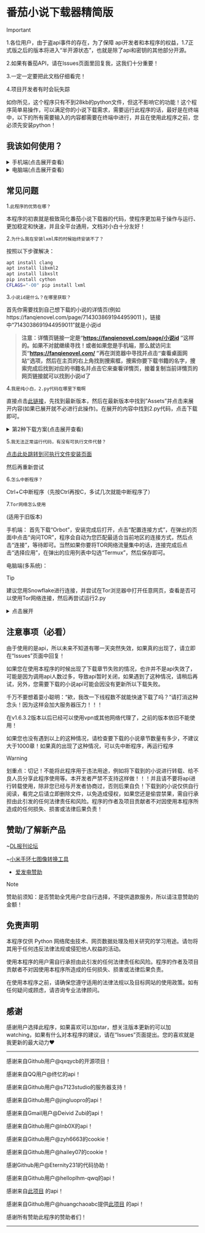 # 番茄小说下载器精简版
>[!IMPORTANT]
>
>1.各位用户，由于盗api事件的存在，为了保障
api开发者和本程序的权益，1.7正式版之后的版本将进入“半开源状态”，也就是除了api和密钥的其他部分开源。
>
>2.如果有番茄API，请在Issues页面里回复我，这我们十分重要！
>
>3.一定一定要把此文档仔细看完！
>
>4.项目开发者有时会玩失踪

如你所见，这个程序只有不到28kb的python文件，但这不影响它的功能！这个程序简单易操作，可以满足你的小说下载需求，需要运行此程序的话，最好是在终端中，以下的所有需要输入的内容都需要在终端中进行，并且在使用此程序之前，您必须先安装python！
## 我该如何使用？
<details>
<summary>手机端(点击展开查看)</summary>

- 1.首先下载Termux ，找到符合您手机配置的apk文件(如果你的手机是在2020年以后购买的，那就选择带有arm64文件名的apk)，下载并安装，接着打开应用，然后输入“termux-setup-storage”并回车(也就是换行符)。执行后，系统会弹出一个权限请求，请点击“允许”来获取存储权限。

- 2.下载文件2.py，并通过文件管理器获取到这个文件所处的目录位置并复制它备用，在Termux输入： `cd+空格+复制的目录`然后回车。

> \[Tip\]
>
> 文件所处的目录位置就是下载的文件所在的地方，比如我下载了一个文件，这个文件就会显示在文件管理器中，但是该在哪里寻找它呢？要寻找的这个地方就是文件所处的目录，假如我下载的这个文件位置在“/storage/emulated/0/Download/”里，那么这个文件的位置就是这个文件所处的目录。

- 3.在Termux中依次输入安装命令并回车运行：

```bash
sed -i 's@^\(deb.*stable main\)$@#\1\ndeb https://mirrors.tuna.tsinghua.edu.cn/termux/apt/termux-main stable main@' $PREFIX/etc/apt/sources.list
```

```
apt update && apt upgrade
```

```
pkg install python
```

```
pkg install python-pip
```

```
pkg install libxml2 libxslt
```

```
pip install requests beautifulsoup4 urllib3 stem tqdm fake-useragent pycryptodome lxml ebooklib
```

**注：在运行安装命令的时候，您可能会遇到“Do you want to continue? \[Y/n\]”这种情况，这时请输入大写的“Y”并回车来继续下载。**

- 4.全部安装完成且没有显示报错的情况，就继续输入

```bash
python 2.py
```

并回车来启动程序即可
</details>

<details>
<summary>电脑端(点击展开查看)</summary>

### Windows系统

1. **安装Python**

   - 访问Python官网下载最新版本
   - 安装时务必勾选"Add Python to PATH"选项

2. **下载脚本文件**

   - 从GitHub Releases页面下载最新版本的2.py文件
   - 记住文件的保存路径

3. **安装依赖库**

   - 打开命令提示符(CMD)或PowerShell

   - 输入以下命令安装所需库：

     ```bash
     pip install requests beautifulsoup4 urllib3 stem tqdm fake-useragent pycryptodome lxml ebooklib
     ```

4. **运行程序**

   - 在命令提示符中导航到脚本所在目录：

     ```bash
     cd 你的文件路径
     ```

   - 运行程序：

     ```bash
     python 2.py
     ```

### macOS系统

1. **安装Python**

   - 推荐使用Homebrew安装：

     ```bash
     brew install python
     ```

   - 或从Python官网下载安装包

2. **下载脚本文件**

   - 同Windows步骤

3. **安装依赖库**

   - 打开终端(Terminal)

   - 输入以下命令：

     ```bash
     pip3 install requests beautifulsoup4 urllib3 stem tqdm fake-useragent pycryptodome lxml ebooklib
     ```

4. **运行程序**

   - 在终端中导航到脚本目录：

     ```bash
     cd 你的文件路径
     ```

   - 运行程序：

     ```bash
     python3 2.py
     ```

### Linux系统

1. **安装Python**

   - 大多数Linux发行版已预装Python，可通过以下命令检查：

     ```bash
     python3 --version
     ```

   - 如需安装：

     ```bash
     sudo apt-get install python3  # Debian/Ubuntu
     sudo yum install python3      # CentOS/RHEL
     ```

2. **下载脚本文件**

   - 同Windows步骤

3. **安装依赖库**

   - 打开终端

   - 输入以下命令：

     ```bash
     pip3 install requests beautifulsoup4 urllib3 stem tqdm fake-useragent pycryptodome lxml ebooklib
     ```

4. **运行程序**

   - 导航到脚本目录：

     ```bash
     cd 你的文件路径
     ```

   - 运行程序：

     ```bash
     python3 2.py
     ```
 
**注：**
- 如果遇到权限问题，可在命令前加上“sudo”(Linux/macOS可用)或以管理员身份运行CMD(PowerShell)
</details>

## 常见问题
1.`此程序的优势在哪？`

本程序的初衷就是极致简化番茄小说下载器的代码，使程序更加易于操作与运行、更加稳定和快速，并且全平台通用，文档对小白十分友好！

2.`为什么我在安装lxml库的时候始终安装不了？`

按照以下步骤解决：
```bash
apt install clang 
apt install libxml2
apt install libxslt 
pip install cython 
CFLAGS="-O0" pip install lxml
```

3.`小说id是什么？在哪里获取？`

首先你需要找到自己想下载的小说的详情页(例如https://fanqienovel.com/page/7143038691944959011 )，链接中“7143038691944959011”就是小说id
>**注意：详情页链接一定是“https://fanqienovel.com/page/小说id ”这样的。如果不对就继续寻找！或者如果您是手机端，那么就访问主页“https://fanqienovel.com/ ”再在浏览器中寻找并点击“查看桌面网站”选项，然后在主页的右上角找到搜索框，搜索你要下载书籍的名字，搜索完成后找到对应的书籍名并点击它来查看详情页，接着复制当前详情页的网页链接就可以找到小说id了**

4.`我是纯小白，2.py代码在哪里下载啊`

直接点击[此链接](https://github.com/Dlmily/Tomato-Novel-Downloader-Lite/releases/ )，先找到最新版本，然后在最新版本中找到”Assets”并点击来展开内容(如果已展开就不必进行此操作)。在展开的内容中找到2.py代码，点击下载即可。
<details>
<summary>第2种下载方案(点击展开查看)
</summary>

- 第一步
  
![Screenshot_20250608-204406](https://github.com/user-attachments/assets/5357457c-92d8-4b15-af38-6cdad23c57a1)
- 第二步

![Screenshot_20250608-204442](https://github.com/user-attachments/assets/2d349eb3-8b3b-44a6-9188-264b7fbb658f)
- 第三步

![Screenshot_20250608-204456](https://github.com/user-attachments/assets/cd50b5b8-a07b-4f44-b46c-e8f2e8ea8008)
</details>

5.`我无法正常运行代码，有没有可执行文件代替？`

[点击此处跳转到可执行文件安装页面](https://github.com/Dlmily/Tomato-Novel-Downloader-Lite/releases)

然后再重新尝试

6.`怎么中断程序？`

Ctrl+C中断程序（先按Ctrl再按C，多试几次就能中断程序了）

7.`Tor网络怎么使用`

(适用于旧版本)

手机端：
首先下载“Orbot”，安装完成后打开，点击“配置连接方式”，在弹出的页面中点击“询问TOR”，程序会自动为您匹配最适合当前地区的连接方式，然后点击“连接”，等待即可。当然如果你要将TOR网络流量集中的话，连接完成后点击“选择应用”，在弹出的应用列表中勾选“Termux”，然后保存即可。

电脑端(多系统)：
> [!TIP]
> 
> 建议您用Snowflake进行连接，并尝试在Tor浏览器中打开任意网页，查看是否可以使用Tor网络连接，然后再尝试运行2.py
<details>  
<summary>点击展开</summary>  

  (运行2.py脚本前需要关闭系统代理，再使用tor网络下载。注意端口为9050！)
  ![](https://github.com/user-attachments/assets/fb6f1880-09b1-46db-94ce-d3b666bb04ef)
  
### **1. Windows系统使用Tor网络**
#### **方法一：使用Tor浏览器（推荐）**
1. **下载并安装Tor浏览器**  
   - 访问 [Tor官网](https://www.torproject.org/) 下载Tor浏览器（自带Tor代理功能）。
2. **运行Tor浏览器**  
   - 启动后，Tor浏览器会自动连接Tor网络，无需额外配置。
3. **手动配置代理（可选）**  
   - 如果其他应用（如Python脚本）需要通过Tor代理，可设置SOCKS5代理：
     ```python
     proxies = {
         'http': 'socks5h://127.0.0.1:9150',
         'https': 'socks5h://127.0.0.1:9150'
     }
     ```
     （Tor浏览器默认使用端口9150）。

#### **方法二：使用Tor Expert Bundle（高级用户）**
- 适用于需要Tor命令行工具的场景：
  - 下载Tor Expert Bundle（无浏览器）。
  - 编辑`torrc`文件配置SOCKS代理（如`SocksPort 9050`）。

---

### **2. macOS系统使用Tor网络**
#### **方法一：使用Tor浏览器**
1. **下载Tor浏览器**  
   - 从Tor官网获取macOS版本并安装。
2. **连接Tor网络**  
   - 启动后自动连接，支持.onion网站访问。

#### **方法二：命令行安装Tor**
1. **通过Homebrew安装**  
   ```bash
   brew install tor
   ```
2. **启动Tor服务**  
   ```bash
   tor
   ```
   - 默认SOCKS代理端口为9050。

---

### **3. Linux（Unix-like）系统使用Tor网络**
#### **方法一：使用Tor浏览器**
- 与Windows/macOS类似，下载对应版本运行即可。

#### **方法二：通过包管理器安装Tor**
1. **Debian/Ubuntu**  
   ```bash
   sudo apt-get install tor torsocks
   ```
2. **RHEL/CentOS**  
   ```bash
   sudo yum install tor torsocks
   ```
3. **配置与使用**  
   - 编辑`/etc/tor/torrc`配置桥接或代理。
   - 使用`torsocks`运行命令：
     ```bash
     torsocks ssh user@server
     ```
</details>  

## 注意事项（必看）
由于使用的是api，所以未来不知道有哪一天突然失效，如果真的出现了，请立即在“Issues”页面中回复！

如果您在使用本程序的时候出现了下载章节失败的情况，也许并不是api失效了，可能是因为调用api人数过多，导致api暂时关闭，如果遇到了这种情况，请稍后再试，另外，您需要下载的小说api可能会因没有更新所以下载失败。

千万不要想着耍小聪明：“欸，我改一下线程数不就能快速下载了吗？”请打消这种念头！因为这样会加大服务器压力！！！

在v1.6.3.2版本以后已经可以使用vpn或其他网络代理了，之前的版本依旧不能使用！

如果您也没有遇到以上的这种情况，请检查要下载的小说章节数量有多少，不建议大于1000章！如果真的出现了这种情况，可以先中断程序，再运行程序

> [!WARNING]
>
>划重点：切记！不能将此程序用于违法用途，例如将下载到的小说进行转载、给不良人员分享此程序使用等。本开发者严禁不支持这样做！！！并且请不要将api进行转载使用，除非您已经与开发者协商过，否则后果自负！下载到的小说仅供自行阅读，看完之后请立即删除文件，以免造成侵权，如果您还是偷尝禁果，需自行承担由此引发的任何法律责任和风险。程序的作者及项目贡献者不对因使用本程序所造成的任何损失、损害或法律后果负责！

## 赞助/了解新产品
~[DL报刊论坛](https://dlbkltos.s7123.xyz/)

~[小米手环七图像转换工具](https://github.com/Dlmily/ImageToMiBand7)

- [爱发电赞助](https://afdian.com/a/dlbaokanluntanos )

> [!NOTE]
>
>赞助前须知：是否赞助全凭用户您自行选择，不提供退款服务，所以请注意赞助的金额！
## 免责声明
  本程序仅供 Python 网络爬虫技术、网页数据处理及相关研究的学习用途。请勿将其用于任何违反法律法规或侵犯他人权益的活动。
  
  使用本程序的用户需自行承担由此引发的任何法律责任和风险。程序的作者及项目贡献者不对因使用本程序所造成的任何损失、损害或法律后果负责。
  
  在使用本程序之前，请确保您遵守适用的法律法规以及目标网站的使用政策。如有任何疑问或顾虑，请咨询专业法律顾问。

## 感谢
感谢用户选择此程序，如果喜欢可以加star，想关注版本更新的可以加watching，如果有什么对本程序的建议，请在“Issues”页面提出。您的喜欢就是我更新的最大动力❤️
***
感谢来自Github用户@qxqycb的开源项目！

感谢来自QQ用户@终忆的api！

感谢来自Github用户@s7123studio的服务器支持！

感谢来自Github用户@jingluopro的api！

感谢来自Gmail用户@Deivid Zubi的api！

感谢来自Github用户@lnb0X的api！

感谢来自Github用户@zyh6663的cookie！

感谢来自Github用户@hailey07的cookie！

感谢Github用户@Eternity231的代码协助！

感谢来自Github用户@helloplhm-qwq的api！

感谢来自[此项目](https://github.com/POf-L/Fanqie-novel-Downloader) 的api！

感谢来自Github用户@huangchaoabc提供[此项目](https://github.com/duongden/fanqienovel) 的api！

感谢所有赞助此程序的赞助者们！
***
